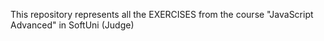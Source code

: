 This repository represents all the EXERCISES from the course "JavaScript Advanced" in SoftUni (Judge)
